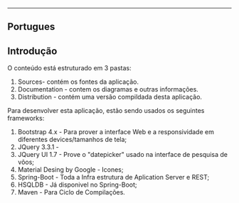 

<hr/>

<h2>Portugues<h2>

<h2>Introdução</h2>

O conteúdo está estruturado em 3 pastas:

<ol>
    <li>Sources- contém os fontes da aplicação.
    <li>Documentation - contem os diagramas e outras informações.
    <li>Distribution - contém uma versão compildada desta aplicação.
</ol>

Para desenvolver esta aplicação, estão sendo usados os seguintes frameworks:

<ol>
    <li> Bootstrap 4.x - Para prover a interface Web e a responsividade em diferentes devices/tamanhos de tela;
    <li> JQuery 3.3.1 -
    <li> JQuery UI 1.7 - Prove o "datepicker" usado na interface de pesquisa de vôos;
    <li> Material Desing by Google - Icones;
    <li> Spring-Boot - Toda a Infra estrutura de Aplication Server e REST;
    <li> HSQLDB - Já disponivel no Spring-Boot;
    <li> Maven - Para  Ciclo de Compilações.
</ol>
